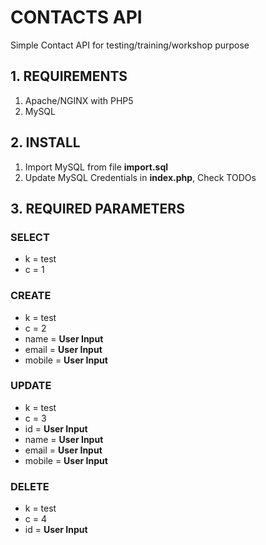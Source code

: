# CONTACTS API
Simple Contact API for testing/training/workshop purpose

## 1. REQUIREMENTS
1. Apache/NGINX with PHP5
2. MySQL

## 2. INSTALL
1. Import MySQL from file **import.sql**
2. Update MySQL Credentials in **index.php**, Check TODOs

## 3. REQUIRED PARAMETERS

### SELECT
* k = test
* c = 1

### CREATE
* k = test
* c = 2
* name = **User Input**
* email = **User Input**
* mobile = **User Input**

### UPDATE
* k = test
* c = 3
* id = **User Input**
* name = **User Input**
* email = **User Input**
* mobile = **User Input**

### DELETE
* k = test
* c = 4
* id = **User Input**
